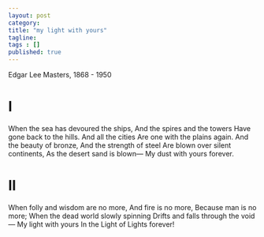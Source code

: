 ```yaml
---
layout: post 
category: 
title: "my light with yours"
tagline: 
tags : [] 
published: true
---
```


Edgar Lee Masters, 1868 - 1950

# I

When the sea has devoured the ships,
And the spires and the towers
Have gone back to the hills.
And all the cities
Are one with the plains again.
And the beauty of bronze,
And the strength of steel
Are blown over silent continents,
As the desert sand is blown—
My dust with yours forever.

# II

When folly and wisdom are no more,
And fire is no more,
Because man is no more;
When the dead world slowly spinning
Drifts and falls through the void—
My light with yours
In the Light of Lights forever!
